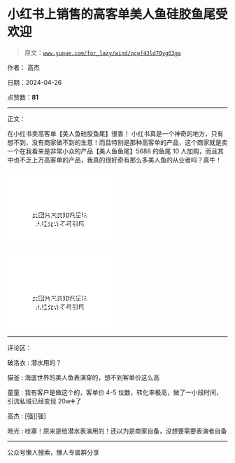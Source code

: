 # 小红书上销售的高客单美人鱼硅胶鱼尾受欢迎

> 原文：[`www.yuque.com/for_lazy/wind/qcpf43ld70yg63ga`](https://www.yuque.com/for_lazy/wind/qcpf43ld70yg63ga)

作者： 高杰

日期：2024-04-26

点赞数：**81**

* * *

正文：

在小红书卖高客单【美人鱼硅胶鱼尾】很香！
小红书真是一个神奇的地方，只有想不到，没有商家做不到的生意！而且特别是那种高客单的产品，这个商家就是卖一个在我看来是非常小众的产品【美人鱼鱼尾】5688 的鱼尾 10 人加购，而且其中也不乏上万高客单的产品，我真的很好奇有那么多美人鱼的从业者吗？真牛！

![](img/2f7be914bc53eac6723faa18b3318961.png)

![](img/183de3706d3ef3581fbe254bcdb28f5a.png)

* * *

评论区：

破洛衣 : 潜水用的？

猫爸 : 海底世界的美人鱼表演穿的，想不到客单价这么高

童童 : 我有客户是做这个的，客单价 4-5 位数，转化率极高，做了一小段时间，引流私域已经变现 20w➕了

高杰 : [强][强]

晓光 : 哇塞！原来是给潜水表演用的！还以为是商家自备，没想要需要表演者自备

* * *

公众号懒人搜索，懒人专属群分享